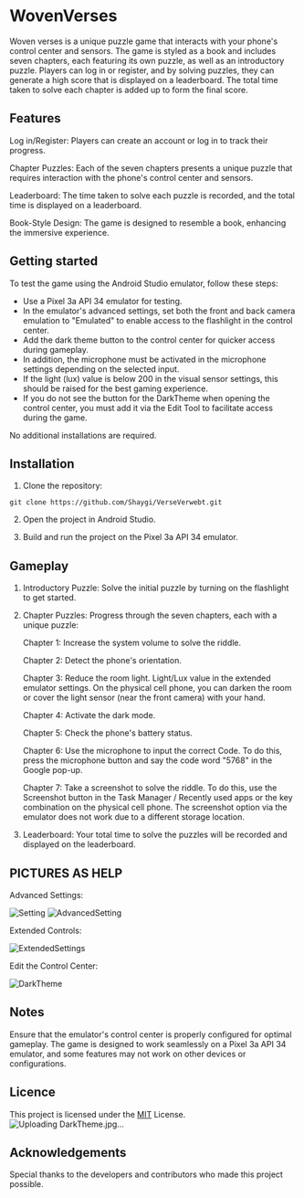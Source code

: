 # WovenVerses

Woven verses is a unique puzzle game that interacts with your phone's control center and sensors. The game is styled as a book and includes seven chapters, each featuring its own puzzle, as well as an introductory puzzle. Players can log in or register, and by solving puzzles, they can generate a high score that is displayed on a leaderboard. The total time taken to solve each chapter is added up to form the final score.

## Features

Log in/Register: Players can create an account or log in to track their progress.

Chapter Puzzles: Each of the seven chapters presents a unique puzzle that requires interaction with the phone's control center and sensors.

Leaderboard: The time taken to solve each puzzle is recorded, and the total time is displayed on a leaderboard.

Book-Style Design: The game is designed to resemble a book, enhancing the immersive experience.

## Getting started

To test the game using the Android Studio emulator, follow these steps:

- Use a Pixel 3a API 34 emulator for testing.
- In the emulator's advanced settings, set both the front and back camera emulation to "Emulated" to enable access to the flashlight in the control center.
- Add the dark theme button to the control center for quicker access during gameplay.
- In addition, the microphone must be activated in the microphone settings depending on the selected input.
- If the light (lux) value is below 200 in the visual sensor settings, this should be raised for the best gaming experience.
- If you do not see the button for the DarkTheme when opening the control center, you must add it via the Edit Tool to facilitate access during the game.

No additional installations are required.

## Installation

1. Clone the repository:
~~~git
git clone https://github.com/Shaygi/VerseVerwebt.git
~~~
2. Open the project in Android Studio.

3. Build and run the project on the Pixel 3a API 34 emulator.

## Gameplay

1. Introductory Puzzle: Solve the initial puzzle by turning on the flashlight to get started.

2. Chapter Puzzles: Progress through the seven chapters, each with a unique puzzle:
   
   Chapter 1: Increase the system volume to solve the riddle.

   Chapter 2: Detect the phone's orientation.
   
   Chapter 3: Reduce the room light. Light/Lux value in the extended emulator settings. On the physical cell phone, you can darken the room or cover the light sensor (near the front camera) with your hand.
   
   Chapter 4: Activate the dark mode.
   
   Chapter 5: Check the phone's battery status.
   
   Chapter 6: Use the microphone to input the correct Code. To do this, press the microphone button and say the code word "5768" in the Google pop-up.
   
   Chapter 7: Take a screenshot to solve the riddle. To do this, use the Screenshot button in the Task Manager / Recently used apps or the key combination on the physical cell phone. The screenshot option via the emulator does not work due to a different storage location. 

4. Leaderboard: Your total time to solve the puzzles will be recorded and displayed on the leaderboard.

## PICTURES AS HELP
Advanced Settings:

![Setting](https://github.com/Shaygi/VerseVerwebt/assets/104787845/12ae4895-5088-470f-a49b-35d9fb33f475)
![AdvancedSetting](https://github.com/Shaygi/VerseVerwebt/assets/104787845/13a0a0bc-1b0a-4c36-adcb-36b9a09cea5b)

Extended Controls: 

![ExtendedSettings](https://github.com/Shaygi/VerseVerwebt/assets/104787845/ffe02999-e0b6-4276-b4f0-361e07013e13)

Edit the Control Center: 

![DarkTheme](https://github.com/Shaygi/VerseVerwebt/assets/104787845/b683f421-0bef-409b-85eb-f2b0c5968a2c)



## Notes

Ensure that the emulator's control center is properly configured for optimal gameplay.
The game is designed to work seamlessly on a Pixel 3a API 34 emulator, and some features may not work on other devices or configurations.

## Licence

This project is licensed under the [MIT](https://choosealicense.com/licenses/mit/) License.
![Uploading DarkTheme.jpg…]()

## Acknowledgements

Special thanks to the developers and contributors who made this project possible.
